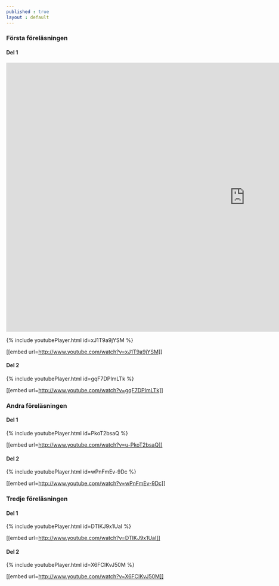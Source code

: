 ```yaml
---
published : true
layout : default
---
```




### Första föreläsningen

#### Del 1

<iframe width="1280" height="720" src="https://www.youtube.com/embed/xJ1T9a9jYSM" frameborder="0" allow="autoplay; encrypted-media" allowfullscreen></iframe>

{% include youtubePlayer.html id=xJ1T9a9jYSM %}

[[embed url=http://www.youtube.com/watch?v=xJ1T9a9jYSM]]

#### Del 2

{% include youtubePlayer.html id=gqF7DPImLTk %}

[[embed url=http://www.youtube.com/watch?v=gqF7DPImLTk]]



### Andra föreläsningen

#### Del 1

{% include youtubePlayer.html id=PkoT2bsaQ %}


[[embed url=http://www.youtube.com/watch?v=u-PkoT2bsaQ]]

#### Del 2

{% include youtubePlayer.html id=wPnFmEv-9Dc %}

[[embed url=http://www.youtube.com/watch?v=wPnFmEv-9Dc]]


### Tredje föreläsningen

#### Del 1

{% include youtubePlayer.html id=DTIKJ9x1UaI %}

[[embed url=http://www.youtube.com/watch?v=DTIKJ9x1UaI]]

#### Del 2

{% include youtubePlayer.html id=X6FCIKvJ50M %}


[[embed url=http://www.youtube.com/watch?v=X6FCIKvJ50M]]

